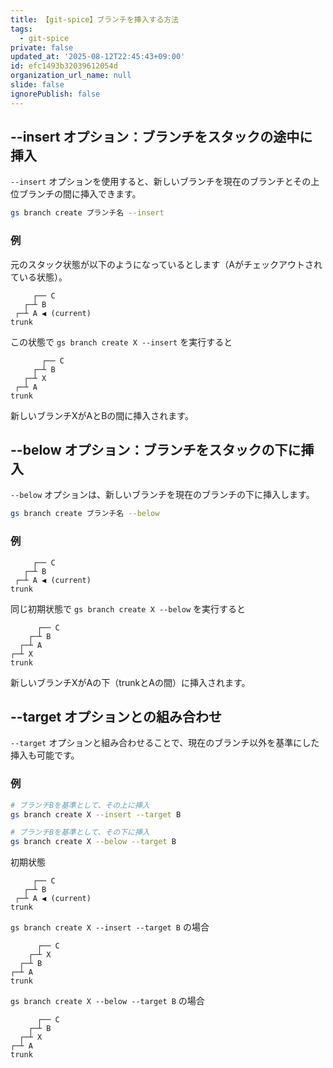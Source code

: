 ```yaml
---
title: 【git-spice】ブランチを挿入する方法
tags:
  - git-spice
private: false
updated_at: '2025-08-12T22:45:43+09:00'
id: efc1493b32039612054d
organization_url_name: null
slide: false
ignorePublish: false
---
```

## --insert オプション：ブランチをスタックの途中に挿入

`--insert` オプションを使用すると、新しいブランチを現在のブランチとその上位ブランチの間に挿入できます。

```bash
gs branch create ブランチ名 --insert
```

### 例

元のスタック状態が以下のようになっているとします（Aがチェックアウトされている状態）。

```
     ┌── C
   ┌─┴ B
 ┌─┴ A ◀ (current)
trunk
```

この状態で `gs branch create X --insert` を実行すると

```
       ┌── C
     ┌─┴ B
   ┌─┴ X
 ┌─┴ A
trunk
```

新しいブランチXがAとBの間に挿入されます。

## --below オプション：ブランチをスタックの下に挿入

`--below` オプションは、新しいブランチを現在のブランチの下に挿入します。

```bash
gs branch create ブランチ名 --below
```

### 例

```
     ┌── C
   ┌─┴ B
 ┌─┴ A ◀ (current)
trunk
```

同じ初期状態で `gs branch create X --below` を実行すると

```
      ┌── C
    ┌─┴ B
  ┌─┴ A
┌─┴ X
trunk
```

新しいブランチXがAの下（trunkとAの間）に挿入されます。

## --target オプションとの組み合わせ

`--target` オプションと組み合わせることで、現在のブランチ以外を基準にした挿入も可能です。

### 例

```bash
# ブランチBを基準として、その上に挿入
gs branch create X --insert --target B

# ブランチBを基準として、その下に挿入
gs branch create X --below --target B
```

初期状態

```
     ┌── C
   ┌─┴ B
 ┌─┴ A ◀ (current)
trunk
```

`gs branch create X --insert --target B` の場合

```
      ┌── C
    ┌─┴ X
  ┌─┴ B
┌─┴ A
trunk
```

`gs branch create X --below --target B` の場合

```
      ┌── C
    ┌─┴ B
  ┌─┴ X
┌─┴ A
trunk
```

